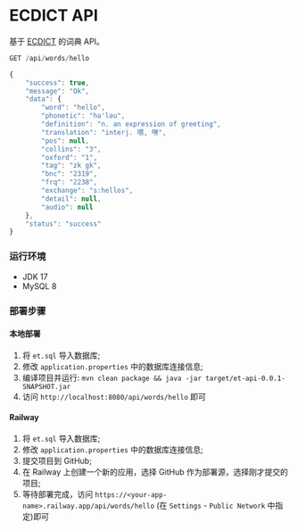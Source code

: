 # ECDICT API

基于 [ECDICT](https://github.com/skywind3000/ECDICT) 的词典 API。

``` javascript
GET /api/words/hello

{
    "success": true,
    "message": "Ok",
    "data": {
        "word": "hello",
        "phonetic": "hә'lәu",
        "definition": "n. an expression of greeting",
        "translation": "interj. 喂, 嘿",
        "pos": null,
        "collins": "3",
        "oxford": "1",
        "tag": "zk gk",
        "bnc": "2319",
        "frq": "2238",
        "exchange": "s:hellos",
        "detail": null,
        "audio": null
    },
    "status": "success"
}
```

### 运行环境

- JDK 17
- MySQL 8

### 部署步骤

#### 本地部署

1. 将 `et.sql` 导入数据库;
2. 修改 `application.properties` 中的数据库连接信息;
3. 编译项目并运行: `mvn clean package && java -jar target/et-api-0.0.1-SNAPSHOT.jar`
4. 访问 `http://localhost:8080/api/words/hello` 即可

#### Railway

1. 将 `et.sql` 导入数据库;
2. 修改 `application.properties` 中的数据库连接信息;
3. 提交项目到 GitHub;
4. 在 Railway 上创建一个新的应用，选择 GitHub 作为部署源，选择刚才提交的项目;
5. 等待部署完成，访问 `https://<your-app-name>.railway.app/api/words/hello` (在 `Settings` - `Public Network` 中指定)即可
